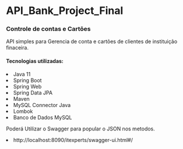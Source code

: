 # API_Bank_Project_Final
<h3>Controle de contas e Cartões</h3>

 API simples para Gerencia de conta e cartões de clientes de instituição finaceira.
 
 <h4>Tecnologias utilizadas:</h4>
<li> Java 11
<li> Spring Boot
<li> Spring Web
<li> Spring Data JPA
<li> Maven
<li> MySQL Connector Java
<li> Lombok
<li> Banco de Dados MySQL

  Poderá Utilizar o Swagger para popular o JSON nos metodos.
<li> http://localhost:8090/itexperts/swagger-ui.html#/
